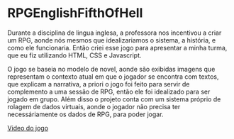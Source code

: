 # RPGEnglishFifthOfHell

Durante a disciplina de lingua inglesa, a professora nos incentivou a criar um RPG, aonde nós mesmos que idealizariamos o sistema, a história, e como ele funcionaria. Então criei esse jogo para apresentar a minha turma, que eu fiz utilizando HTML, CSS e Javascript.

O jogo se baseia no modelo de novel, aonde são exibidas imagens que representam o contexto atual em que o jogador se encontra com textos, que explicam a narrativa, a priori o jogo foi feito para servir de complemento a uma sessão de RPG, então ele foi idealizado para ser jogado em grupo. Além disso o projeto conta com um sistema próprio de rolagem de dados virtuais, aonde o jogador não precisa ter necessáriamente os dados de RPG, para poder jogar.

<a target="_blank" href="https://drive.google.com/file/d/1AKpmPJcKmDeVN7Rra3m6xFmgSGzzKCZp/view?usp=sharing">Video do jogo</a>
